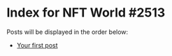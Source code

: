 # Index for NFT World #2513
Posts will be displayed in the order below:

- [Your first post](./001-first.md)

